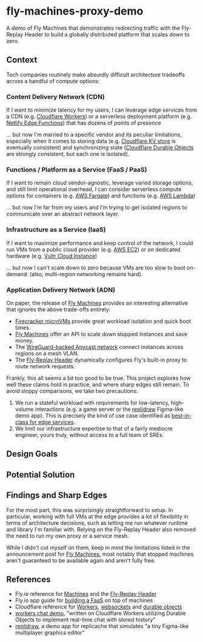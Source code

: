 # fly-machines-proxy-demo
A demo of Fly Machines that demonstrates redirecting traffic with the Fly-Replay Header to build a globally distributed platform that scales down to zero.

## Context

Tech companies routinely make absurdly difficult architecture tradeoffs across a handful of compute options:

### Content Delivery Network (CDN)

If I want to minimize latency for my users, I can leverage edge services from a CDN (e.g. [Cloudflare Workers](https://developers.cloudflare.com/workers/)) or a serverless deployment platform (e.g. [Netlify Edge Functions](https://www.netlify.com/products/#netlify-edge-functions)) that has dozens of points of presence

... but now I'm married to a specific vendor and its peculiar limitations, especially when it comes to storing data (e.g. [Cloudflare KV store](https://developers.cloudflare.com/workers/learning/how-kv-works/) is eventually consistent) and synchronizing state ([Cloudflare Durable Objects](https://developers.cloudflare.com/workers/learning/using-durable-objects/) are strongly consistent, but each one is isolated).

### Functions / Platform as a Service (FaaS / PaaS)

If I want to remain cloud vendor-agnostic, leverage varied storage options, and still limit operational overhead, I can consider serverless compute options for containers (e.g. [AWS Fargate](https://aws.amazon.com/fargate/)) and functions (e.g. [AWS Lambda](https://aws.amazon.com/lambda/))

... but now I'm far from my users and I'm trying to get isolated regions to communicate over an abstract network layer.

### Infrastructure as a Service (IaaS)

If I want to maximize performance and keep control of the network, I could run VMs from a public cloud provider (e.g. [AWS EC2](https://aws.amazon.com/ec2/)) or on dedicated hardware (e.g. [Vultr Cloud Instance](https://www.vultr.com/products/optimized-cloud-compute/))

... but now I can't scale down to zero because VMs are too slow to boot on-demand. (also, multi-region networking remains hard).

### Application Delivery Network (ADN)

On paper, the release of [Fly Machines](https://fly.io/blog/fly-machines/) provides an interesting alternative that ignores the above trade-offs entirely:

* [Firecracker microVMs](https://fly.io/blog/sandboxing-and-workload-isolation/) provide great workload isolation and quick boot times.
* [Fly Machines](https://fly.io/docs/reference/machines/) offer an API to scale down stopped instances and save money.
* The [WireGuard-backed Anycast network](https://fly.io/blog/ipv6-wireguard-peering/) connect instances across regions on a mesh VLAN.
* The [Fly-Replay Header](https://fly.io/docs/reference/fly-replay/) dynamically configures Fly's built-in proxy to route network requests.

Frankly, this all seems a bit too good to be true. This project explores how well these claims hold in practice, and where sharp edges still remain. To avoid sloppy comparisons, we take two precautions: 

1. We run a stateful workload with requirements for low-latency, high-volume interactions (e.g. a game server or the [replidraw](https://github.com/rocicorp/replidraw) Figma-like demo app). This is precisely the kind of use case identified as [best-in-class for edge services](https://blog.cloudflare.com/introducing-workers-durable-objects/).
2. We limit our infrastructure expertise to that of a fairly mediocre engineer, yours truly, without access to a full team of SREs.

## Design Goals

## Potential Solution

## Findings and Sharp Edges

For the most part, this was surprisingly straightforward to setup. In particular, working with full VMs at the edge provides a lot of flexibility in terms of architecture decisions, such as letting me run whatever runtime and library I'm familiar with. Relying on the Fly-Replay Header also removed the need to run my own proxy or a service mesh.

While I didn't cut myself on them, keep in mind the limitations listed in the announcement post for [Fly Machines](https://fly.io/blog/fly-machines/#how-fly-machines-will-frustrate-you-the-emotional-cost-of-simplicity), most notably that stopped machines aren't guaranteed to be available again and aren't fully free.

## References

* Fly.io reference for [Machines](https://fly.io/docs/reference/machines/) and the [Fly-Replay Header](https://fly.io/docs/reference/fly-replay/)
* Fly.io app guide for [building a FaaS](https://fly.io/docs/app-guides/functions-with-machines/) on top of machines
* Cloudflare reference for [Workers](https://developers.cloudflare.com/workers/), [websockets](https://developers.cloudflare.com/workers/learning/using-websockets/) and [durable objects](https://developers.cloudflare.com/workers/learning/using-durable-objects/)
* [workers chat demo](https://github.com/cloudflare/workers-chat-demo), "written on Cloudflare Workers utilizing Durable Objects to implement real-time chat with stored history"
* [replidraw](https://github.com/rocicorp/replidraw), a demo app for replicache that simulates "a tiny Figma-like multiplayer graphics editor"